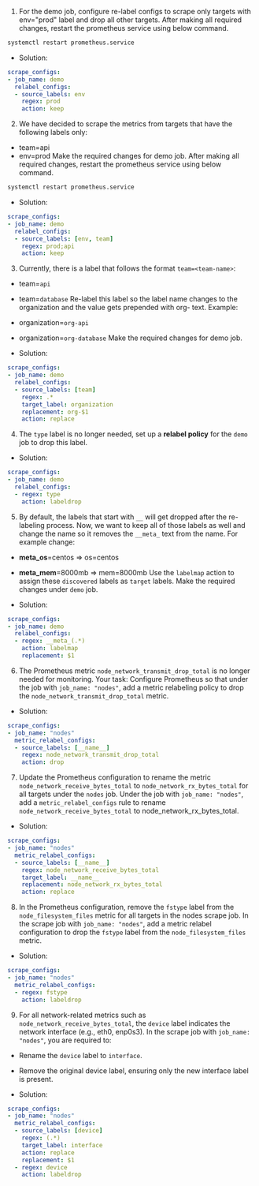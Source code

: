 1. For the demo job, configure re-label configs to scrape only targets with env="prod" label and drop all other targets. After making all required changes, restart the prometheus service using below command.
```sh
systemctl restart prometheus.service
```

- Solution:
```yml
scrape_configs:
- job_name: demo
  relabel_configs:
  - source_labels: env
    regex: prod
    action: keep
```

2. We have decided to scrape the metrics from targets that have the following labels only:
- team=api
- env=prod
Make the required changes for demo job. After making all required changes, restart the prometheus service using below command.
```sh
systemctl restart prometheus.service
```

- Solution:
```yml
scrape_configs:
- job_name: demo
  relabel_configs:
  - source_labels: [env, team]
    regex: prod;api
    action: keep    
```

3. Currently, there is a label that follows the format `team=<team-name>`:
- team=`api`
- team=`database`
Re-label this label so the label name changes to the organization and the value gets prepended with org- text.
Example:
- organization=`org-api`
- organization=`org-database`
Make the required changes for demo job.

- Solution:
```yml
scrape_configs:
- job_name: demo
  relabel_configs:
  - source_labels: [team]
    regex: .*
    target_label: organization
    replacement: org-$1
    action: replace
```

4. The `type` label is no longer needed, set up a **relabel policy** for the `demo` job to drop this label.

- Solution:
```yml
scrape_configs:
- job_name: demo
  relabel_configs:
  - regex: type
    action: labeldrop
```

5. By default, the labels that start with `__` will get dropped after the re-labeling process. Now, we want to keep all of those labels as well and change the name so it removes the `__meta_` text from the name.
For example change:
- __meta_os__=centos ⇒ os=centos
- __meta_mem__=8000mb ⇒ mem=8000mb
Use the `labelmap` action to assign these `discovered` labels as `target` labels. Make the required changes under `demo` job.

- Solution:
```yml
scrape_configs:
- job_name: demo
  relabel_configs:
  - regex: __meta_(.*)
    action: labelmap
    replacement: $1
```

6. The Prometheus metric `node_network_transmit_drop_total` is no longer needed for monitoring. Your task:
Configure Prometheus so that under the job with `job_name: "nodes"`, add a metric relabeling policy to drop the `node_network_transmit_drop_total` metric.

- Solution:
```yml
scrape_configs:
- job_name: "nodes"
  metric_relabel_configs:
  - source_labels: [__name__]
    regex: node_network_transmit_drop_total 
    action: drop
```

7. Update the Prometheus configuration to rename the metric `node_network_receive_bytes_total` to `node_network_rx_bytes_total` for all targets under the `nodes` job. Under the job with `job_name: "nodes"`, add a `metric_relabel_configs` rule to rename `node_network_receive_bytes_total` to node_network_rx_bytes_total.

- Solution:
```yml
scrape_configs:
- job_name: "nodes"
  metric_relabel_configs:
  - source_labels: [__name__]
    regex: node_network_receive_bytes_total
    target_label: __name__
    replacement: node_network_rx_bytes_total
    action: replace
```

8. In the Prometheus configuration, remove the `fstype` label from the `node_filesystem_files` metric for all targets in the nodes scrape job. In the scrape job with `job_name: "nodes"`, add a metric relabel configuration to drop the `fstype` label from the `node_filesystem_files` metric.

- Solution:
```yml
scrape_configs:
- job_name: "nodes"
  metric_relabel_configs:
  - regex: fstype
    action: labeldrop
```

9. For all network-related metrics such as `node_network_receive_bytes_total`, the `device` label indicates the network interface (e.g., eth0, enp0s3). In the scrape job with `job_name: "nodes"`, you are required to:
- Rename the `device` label to `interface`.
- Remove the original device label, ensuring only the new interface label is present.

- Solution:
```yml
scrape_configs:
- job_name: "nodes"
  metric_relabel_configs:
  - source_labels: [device]
    regex: (.*)
    target_label: interface
    action: replace
    replacement: $1
  - regex: device
    action: labeldrop
```